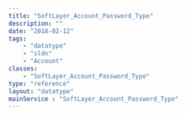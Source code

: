 ```yaml
---
title: "SoftLayer_Account_Password_Type"
description: ""
date: "2018-02-12"
tags:
    - "datatype"
    - "sldn"
    - "Account"
classes:
    - "SoftLayer_Account_Password_Type"
type: "reference"
layout: "datatype"
mainService : "SoftLayer_Account_Password_Type"
---
```

